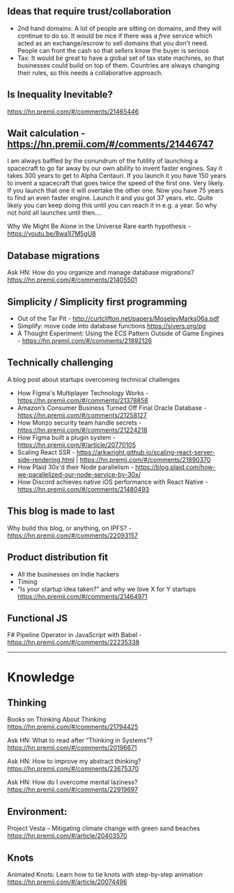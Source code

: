 

## Ideas that require trust/collaboration

- 2nd hand domains: A lot of people are sitting on domains, and they will continue to do so. It would be nice if there was a _free_ service which acted as an exchange/escrow to sell domains that you don't need. People can front the cash so that sellers know the buyer is serious
- Tax: It would be great to have a global set of tax state machines, so that businesses could build on top of them. Countries are always changing their rules, so this needs a collaborative approach.


## Is Inequality Inevitable?
https://hn.premii.com/#/comments/21465446



## Wait calculation - https://hn.premii.com/#/comments/21446747
I am always baffled by the conundrum of the futility of launching a spacecraft to go far away by our own ability to invent faster engines.
Say it takes 300 years to get to Alpha Centauri. If you launch it you have 150 years to invent a spacecraft that goes twice the speed of the first one. Very likely. If you launch that one it will overtake the other one. Now you have 75 years to find an even faster engine. Launch it and you got 37 years. etc.
Quite likely you can keep doing this until you can reach it in e.g. a year. So why not hold all launches until then....

Why We Might Be Alone in the Universe
Rare earth hypothesis - https://youtu.be/8wa1l7M5gU8

## Database migrations
Ask HN: How do you organize and manage database migrations?
https://hn.premii.com/#/comments/21405501

## Simplicity / Simplicity first programming

- Out of the Tar Pit - http://curtclifton.net/papers/MoseleyMarks06a.pdf
- Simplify: move code into database functions https://sivers.org/pg
- A Thought Experiment: Using the ECS Pattern Outside of Game Engines - https://hn.premii.com/#/comments/21892126

## Technically challenging 

A blog post about startups overcoming technical challenges

- How Figma's Multiplayer Technology Works - https://hn.premii.com/#/comments/21378858
- Amazon’s Consumer Business Turned Off Final Oracle Database - https://hn.premii.com/#/comments/21258127
- How Monzo security team handle secrets - https://hn.premii.com/#/comments/21224218
- How Figma built a plugin system - https://hn.premii.com/#/article/20770105
- Scaling React SSR - https://arkwright.github.io/scaling-react-server-side-rendering.html | https://hn.premii.com/#/comments/21890370
- How Plaid 30x'd their Node parallelism - https://blog.plaid.com/how-we-parallelized-our-node-service-by-30x/
- How Discord achieves native iOS performance with React Native - https://hn.premii.com/#/comments/21480493

## This blog is made to last

Why build this blog, or anything, on IPFS? - https://hn.premii.com/#/comments/22093157

## Product distribution fit

- All the businesses on Indie hackers
- Timing
- “Is your startup idea taken?” and why we love X for Y startups https://hn.premii.com/#/comments/21464971



## Functional JS 

F# Pipeline Operator in JavaScript with Babel - https://hn.premii.com/#/comments/22235338



-----


# Knowledge

## Thinking

Books on Thinking About Thinking
https://hn.premii.com/#/comments/21794425

Ask HN: What to read after “Thinking in Systems”?
https://hn.premii.com/#/comments/20196671

Ask HN: How to improve my abstract thinking?
https://hn.premii.com/#/comments/23675370

Ask HN: How do I overcome mental laziness?
https://hn.premii.com/#/comments/22919697



## Environment:

Project Vesta – Mitigating climate change with green sand beaches
https://hn.premii.com/#/article/20403570


## Knots

Animated Knots: Learn how to tie knots with step-by-step animation
https://hn.premii.com/#/article/20074496